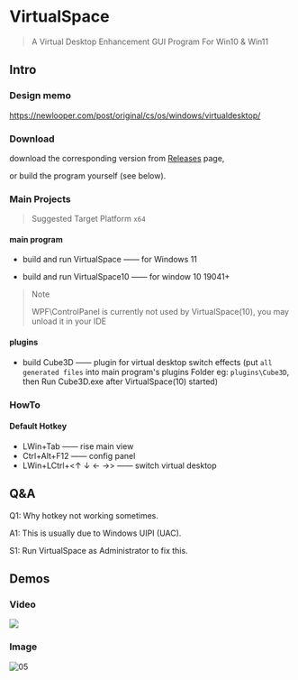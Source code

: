 # VirtualSpace

> A Virtual Desktop Enhancement GUI Program For Win10 & Win11

## Intro

### Design memo

https://newlooper.com/post/original/cs/os/windows/virtualdesktop/

### Download

download the corresponding version from [Releases](https://github.com/newlooper/VirtualSpace/releases) page,

or build the program yourself (see below).

### Main Projects

> Suggested Target Platform `x64`

#### main program

- build and run VirtualSpace —— for  Windows 11

- build and run VirtualSpace10 —— for window 10 19041+

> Note
> 
> WPF\ControlPanel is currently not used by VirtualSpace(10), you may unload it in your IDE

#### plugins

- build Cube3D —— plugin for virtual desktop switch effects (put `all generated files` into main program's plugins Folder eg: `plugins\Cube3D`, then Run Cube3D.exe after VirtualSpace(10) started)

### HowTo

#### Default Hotkey

- LWin+Tab  ——  rise main view
- Ctrl+Alt+F12  ——  config panel
- LWin+LCtrl+<↑ ↓ ← →>  ——  switch virtual desktop

## Q&A

Q1: Why hotkey not working sometimes.

A1: This is usually due to Windows UIPI (UAC).

S1: Run VirtualSpace as Administrator to fix this.

## Demos

### Video

[![](https://res.cloudinary.com/marcomontalbano/image/upload/v1662744032/video_to_markdown/images/youtube--aFUo2kLYUy0-c05b58ac6eb4c4700831b2b3070cd403.jpg)](https://www.youtube.com/watch?v=aFUo2kLYUy0 "")

### Image

![05](https://github.com/newlooper/images/blob/main/VirtualSpace/05-SwitchVirtualDesktopInDirecti.gif?raw=true '05')